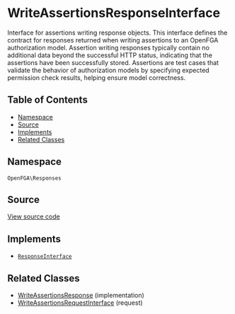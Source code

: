 # WriteAssertionsResponseInterface

Interface for assertions writing response objects. This interface defines the contract for responses returned when writing assertions to an OpenFGA authorization model. Assertion writing responses typically contain no additional data beyond the successful HTTP status, indicating that the assertions have been successfully stored. Assertions are test cases that validate the behavior of authorization models by specifying expected permission check results, helping ensure model correctness.

## Table of Contents

* [Namespace](#namespace)
* [Source](#source)
* [Implements](#implements)
* [Related Classes](#related-classes)

## Namespace

`OpenFGA\Responses`

## Source

[View source code](https://github.com/evansims/openfga-php/blob/main/src/Responses/WriteAssertionsResponseInterface.php)

## Implements

* [`ResponseInterface`](ResponseInterface.md)

## Related Classes

* [WriteAssertionsResponse](Responses/WriteAssertionsResponse.md) (implementation)
* [WriteAssertionsRequestInterface](Requests/WriteAssertionsRequestInterface.md) (request)
